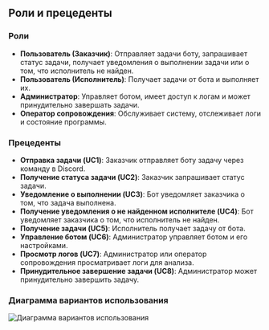 ﻿## Роли и прецеденты

### Роли

- **Пользователь (Заказчик)**: Отправляет задачи боту, запрашивает статус задачи, получает уведомления о выполнении задачи или о том, что исполнитель не найден.
- **Пользователь (Исполнитель)**: Получает задачи от бота и выполняет их.
- **Администратор**: Управляет ботом, имеет доступ к логам и может принудительно завершать задачи.
- **Оператор сопровождения**: Обслуживает систему, отслеживает логи и состояние программы.

### Прецеденты

- **Отправка задачи (UC1)**: Заказчик отправляет боту задачу через команду в Discord.
- **Получение статуса задачи (UC2)**: Заказчик запрашивает статус задачи.
- **Уведомление о выполнении (UC3)**: Бот уведомляет заказчика о том, что задача выполнена.
- **Получение уведомления о не найденном исполнителе (UC4)**: Бот уведомляет заказчика о том, что исполнитель не найден.
- **Получение задачи (UC5)**: Исполнитель получает задачу от бота.
- **Управление ботом (UC6)**: Администратор управляет ботом и его настройками.
- **Просмотр логов (UC7)**: Администратор или оператор сопровождения просматривает логи для анализа.
- **Принудительное завершение задачи (UC8)**: Администратор может принудительно завершить задачу.

### Диаграмма вариантов использования

![Диаграмма вариантов использования](/UseCase/UseCase.plantuml)
